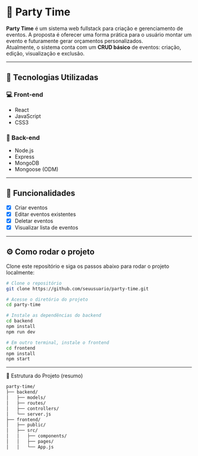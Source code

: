 # 🎉 Party Time

**Party Time** é um sistema web fullstack para criação e gerenciamento de eventos. A proposta é oferecer uma forma prática para o usuário montar um evento e futuramente gerar orçamentos personalizados.  
Atualmente, o sistema conta com um **CRUD básico** de eventos: criação, edição, visualização e exclusão.

---

## 🚀 Tecnologias Utilizadas

### 💻 Front-end
- React
- JavaScript
- CSS3

### 🔧 Back-end
- Node.js
- Express
- MongoDB
- Mongoose (ODM)

---

## 🧩 Funcionalidades

- [x] Criar eventos
- [x] Editar eventos existentes
- [x] Deletar eventos
- [x] Visualizar lista de eventos

---

## ⚙️ Como rodar o projeto

Clone este repositório e siga os passos abaixo para rodar o projeto localmente:

```bash
# Clone o repositório
git clone https://github.com/seuusuario/party-time.git

# Acesse o diretório do projeto
cd party-time

# Instale as dependências do backend
cd backend
npm install
npm run dev

# Em outro terminal, instale o frontend
cd frontend
npm install
npm start
```
---

📁 Estrutura do Projeto (resumo)
```bash
party-time/
├── backend/
│   ├── models/
│   ├── routes/
│   ├── controllers/
│   └── server.js
├── frontend/
│   ├── public/
│   ├── src/
│   │   ├── components/
│   │   ├── pages/
│   │   └── App.js
```
